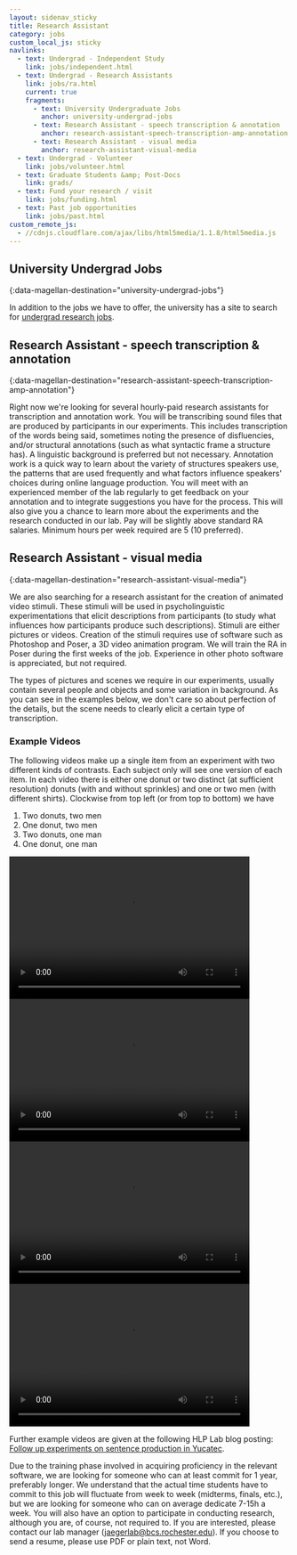 ```yaml
---
layout: sidenav_sticky
title: Research Assistant
category: jobs
custom_local_js: sticky
navlinks:
  - text: Undergrad - Independent Study
    link: jobs/independent.html
  - text: Undergrad - Research Assistants
    link: jobs/ra.html
    current: true
    fragments:
      - text: University Undergraduate Jobs
        anchor: university-undergrad-jobs
      - text: Research Assistant - speech transcription & annotation
        anchor: research-assistant-speech-transcription-amp-annotation
      - text: Research Assistant - visual media
        anchor: research-assistant-visual-media
  - text: Undergrad - Volunteer
    link: jobs/volunteer.html
  - text: Graduate Students &amp; Post-Docs
    link: grads/
  - text: Fund your research / visit
    link: jobs/funding.html
  - text: Past job opportunities
    link: jobs/past.html
custom_remote_js:
  - //cdnjs.cloudflare.com/ajax/libs/html5media/1.1.8/html5media.js
---
```


## University Undergrad Jobs
{:data-magellan-destination="university-undergrad-jobs"}

In addition to the jobs we have to offer, the university has a site to search for [undergrad research jobs](https://www.rochester.edu/college/ugresearch/opportunities.html).

## Research Assistant - speech transcription & annotation
{:data-magellan-destination="research-assistant-speech-transcription-amp-annotation"}

Right now we're looking for several hourly-paid research assistants for transcription
and annotation work. You will be transcribing sound files that are produced by
participants in our experiments. This includes transcription of the words being
said, sometimes noting the presence of disfluencies, and/or structural annotations
(such as what syntactic frame a structure has). A linguistic background is preferred
but not necessary. Annotation work is a quick way to learn about the variety of
structures speakers use, the patterns that are used frequently and what factors
influence speakers' choices during online language production. You will meet with
an experienced member of the lab regularly to get feedback on your annotation and
to integrate suggestions you have for the process. This will also give you a chance
to learn more about the experiments and the research conducted in our lab. Pay will
be slightly above standard RA salaries. Minimum hours per week required are 5 (10 preferred).

## Research Assistant - visual media
{:data-magellan-destination="research-assistant-visual-media"}

We are also searching for a research assistant for the creation of animated video stimuli. These stimuli will be used in psycholinguistic experimentations that elicit descriptions from participants (to study what influences how participants produce such descriptions). Stimuli are either pictures or videos. Creation of the stimuli requires use of software such as Photoshop and Poser, a 3D video animation program. We will train the RA in Poser during the first weeks of the job. Experience in other photo software is appreciated, but not required.

The types of pictures and scenes we require in our experiments, usually contain several people and objects and some variation in background. As you can see in the examples below, we don't care so about perfection of the details, but the scene needs to clearly elicit a certain type of transcription.

### Example Videos

The following videos make up a single item from an experiment with two different kinds of contrasts. Each subject only will see one version of each item. In each video there is either one donut or two distinct (at sufficient resolution) donuts (with and without sprinkles) and one or two men (with different shirts). Clockwise from top left (or from top to bottom) we have

  1. Two donuts, two men
  2. One donut, two men
  3. Two donuts, one man
  4. One donut, one man


<video width="432" height="256" controls>
    <source src="givedonutman0.ogv" type="video/ogg" />
    <source src="givedonutman0.mp4" type="video/mp4" />
</video>
<video width="432" height="256" controls>
    <source src="givedonutman1.ogv" type="video/ogg" />
    <source src="givedonutman1.mp4" type="video/mp4" />
</video>
<video width="432" height="256" controls>
    <source src="givedonutman2.ogv" type="video/ogg" />
    <source src="givedonutman2.mp4" type="video/mp4" />
</video>
<video width="432" height="256" controls>
    <source src="givedonutman3.ogv" type="video/ogg" />
    <source src="givedonutman3.mp4" type="video/mp4" />
</video>

Further example videos are given at the following HLP Lab blog posting: [Follow up experiments on sentence production in Yucatec](http://hlplab.wordpress.com/2008/07/26/follow-up-experiments-on-sentence-production-in-yucatec/).

Due to the training phase involved in acquiring proficiency in the relevant software, we are looking for someone who can at least commit for 1 year, preferably longer. We understand that the actual time students have to commit to this job will fluctuate from week to week (midterms, finals, etc.), but we are looking for someone who can on average dedicate 7-15h a week. You will also have an option to participate in conducting research, although you are, of course, not required to. If you are interested, please contact our lab manager (<jaegerlab@bcs.rochester.edu>). If you choose to send a resume, please use PDF or plain text, not Word.
